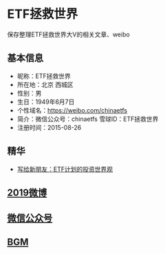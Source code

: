# ETF拯救世界

保存整理ETF拯救世界大V的相关文章、weibo

## 基本信息

* 昵称：ETF拯救世界
* 所在地：北京 西城区
* 性别：男
* 生日：1949年6月7日
* 个性域名：https://weibo.com/chinaetfs
* 简介：微信公众号：chinaetfs 雪球ID：ETF拯救世界
* 注册时间：2015-08-26

## 精华

* [写给新朋友：ETF计划的投资世界观](./wechat/2017/ETF计划的投资世界观.md)

## [2019微博](weibo/2019.md)

## [微信公众号](wechat/wechat.md)

## [BGM](./bgm.md)
